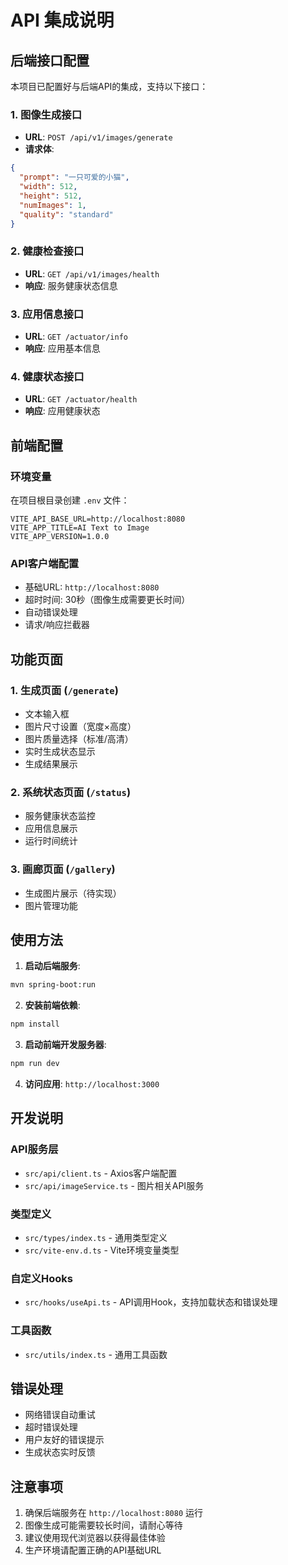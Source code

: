 # API 集成说明

## 后端接口配置

本项目已配置好与后端API的集成，支持以下接口：

### 1. 图像生成接口
- **URL**: `POST /api/v1/images/generate`
- **请求体**:
```json
{
  "prompt": "一只可爱的小猫",
  "width": 512,
  "height": 512,
  "numImages": 1,
  "quality": "standard"
}
```

### 2. 健康检查接口
- **URL**: `GET /api/v1/images/health`
- **响应**: 服务健康状态信息

### 3. 应用信息接口
- **URL**: `GET /actuator/info`
- **响应**: 应用基本信息

### 4. 健康状态接口
- **URL**: `GET /actuator/health`
- **响应**: 应用健康状态

## 前端配置

### 环境变量
在项目根目录创建 `.env` 文件：
```env
VITE_API_BASE_URL=http://localhost:8080
VITE_APP_TITLE=AI Text to Image
VITE_APP_VERSION=1.0.0
```

### API客户端配置
- 基础URL: `http://localhost:8080`
- 超时时间: 30秒（图像生成需要更长时间）
- 自动错误处理
- 请求/响应拦截器

## 功能页面

### 1. 生成页面 (`/generate`)
- 文本输入框
- 图片尺寸设置（宽度×高度）
- 图片质量选择（标准/高清）
- 实时生成状态显示
- 生成结果展示

### 2. 系统状态页面 (`/status`)
- 服务健康状态监控
- 应用信息展示
- 运行时间统计

### 3. 画廊页面 (`/gallery`)
- 生成图片展示（待实现）
- 图片管理功能

## 使用方法

1. **启动后端服务**:
```bash
mvn spring-boot:run
```

2. **安装前端依赖**:
```bash
npm install
```

3. **启动前端开发服务器**:
```bash
npm run dev
```

4. **访问应用**: `http://localhost:3000`

## 开发说明

### API服务层
- `src/api/client.ts` - Axios客户端配置
- `src/api/imageService.ts` - 图片相关API服务

### 类型定义
- `src/types/index.ts` - 通用类型定义
- `src/vite-env.d.ts` - Vite环境变量类型

### 自定义Hooks
- `src/hooks/useApi.ts` - API调用Hook，支持加载状态和错误处理

### 工具函数
- `src/utils/index.ts` - 通用工具函数

## 错误处理

- 网络错误自动重试
- 超时错误处理
- 用户友好的错误提示
- 生成状态实时反馈

## 注意事项

1. 确保后端服务在 `http://localhost:8080` 运行
2. 图像生成可能需要较长时间，请耐心等待
3. 建议使用现代浏览器以获得最佳体验
4. 生产环境请配置正确的API基础URL
